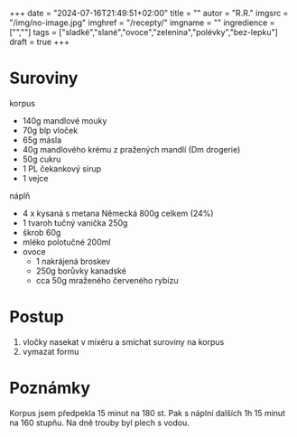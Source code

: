 
+++
date = "2024-07-16T21:49:51+02:00"
title = ""
autor = "R.R."
imgsrc = "/img/no-image.jpg"
imghref = "/recepty/"
imgname = ""
ingredience = ["",""]
tags = ["sladké","slané","ovoce","zelenina","polévky","bez-lepku"]
draft = true
+++


# Suroviny 
korpus
- 140g mandlové mouky
- 70g blp vloček
- 65g másla
- 40g mandlového krému z pražených mandlí (Dm drogerie)
- 50g cukru
- 1 PL čekankový sirup
- 1 vejce


náplň
- 4 x kysaná s metana Německá 800g celkem (24%) 
- 1 tvaroh tučný vanička 250g
- škrob 60g
- mléko polotučné 200ml
- ovoce 
    - 1 nakrájená broskev
    - 250g borůvky kanadské
    - cca 50g mraženého červeného rybízu

<!--


zapisky z netu na TESTY 


Crust 20cm průměr
1 cup 100 grams Bob’s Red Mill Old Fashioned Rolled Oats
1 cup 96 grams Bob’s Red Mill Super-Fine Blanched Almond Flour
¼ cup 50 grams granulated sugar
¼ teaspoon kosher salt
¼ teaspoon ground cinnamon
3 tablespoons 42 grams unsalted butter, melted

-----------------------
Ingredience 20cm
Na korpus:

100 g mandlové mouky
45 g ovesných vloček Bonavita
40 g másla
30 ml javorového sirupu
30 g mandlového másla
Na tvarohovou vrstvu:

250 g polotučného tvarohu
200 g ricotty
200 g mascarpone
1 lžička vanilkového extraktu
30 ml javorového sirupu
100 g čerstvých jahod
želatina

-----------------

80g vloček
100g mandlové mouky
3-4 PL kokos olej
3-4 Pl medu
-----------------------


náplň na 26 cm
NA NÁPLŇ
500 g
tvaroh polotučný
200 g
zakysaná smetana
150 g
cukr
4 ks
vejce slepičí
1 balení
Dr. Oetker Puding příchuť Vanilka
1 balení
Dr. Oetker Puding příchuť Čokoláda
------------------------
babicka 
enko,  je to absolutně jednoduché. 150 g hladké mouky, 1 vejce, čajová lžička prášku do pečiva, 60 gr másla, 60 gr cukru, vytvořit těsto. Před tím svařit 1/2 litru mléka s 1 a 1/2 vanilkových pudinkem a 200 gr cukru, přikrýt smršťovací folií a nechat vystydnout, nevytvoří se ti tím pádem škraloup. Pak smíchat 4 kysané smetany 200 gr (měla jsem je z Německa), smíchat se studeným pudinkem, naplnit v dortové formě připravené těsto,  posypat mandlemi. Péct hodinu při 160C. Musí se to dělat den předem, přes noc to zatuhne, po upečení to tak nevypadá :))).
---------------
https://www.apetitonline.cz/recept/tvarohovy-kolac-s-ovocem
--> 

# Postup
1. vločky nasekat v  mixéru a smíchat suroviny na korpus
2. vymazat formu

# Poznámky
Korpus jsem předpekla 15 minut na 180 st. 
Pak s náplní dalších 1h 15 minut na 160 stupňu. Na dně trouby byl plech s vodou.

<!-- --> 